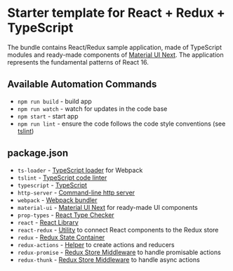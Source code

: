 # Starter template for React + Redux + TypeScript

The bundle contains React/Redux sample application, made of TypeScript modules and ready-made components of [Material UI Next](https://material-ui-next.com).
The application represents the fundamental patterns of React 16.

## Available Automation Commands
- `npm run build` - build app
- `npm run watch` - watch for updates in the code base
- `npm start` - start app
- `npm run lint` - ensure the code follows the code style conventions (see [tslint](./tslint))

## package.json

- `ts-loader` - [TypeScript loader](https://github.com/TypeStrong/ts-loader) for Webpack
- `tslint` - [TypeScript code linter](https://github.com/palantir/tslint)
- `typescript` - [TypeScript](https://www.typescriptlang.org/)
- `http-server` - [Command-line http server](https://github.com/indexzero/http-server)
- `webpack` - [Webpack bundler](https://github.com/webpack/webpack)
- `material-ui` - [Material UI Next](https://material-ui-next.com) for ready-made UI components
- `prop-types` - [React Type Checker](https://github.com/facebook/prop-types)
- `react` - [React Library](https://github.com/facebook/react)
- `react-redux` - [Utility](https://github.com/reactjs/react-redux) to connect React components to the Redux store
- `redux` - [Redux State Container](https://redux.js.org/)
- `redux-actions` - [Helper](https://github.com/reduxactions/redux-actions) to create actions and reducers
- `redux-promise` - [Redux Store Middleware](https://github.com/acdlite/redux-promise) to handle promisable actions
- `redux-thunk` - [Redux Store Middleware](https://github.com/gaearon/redux-thunk) to handle async actions
